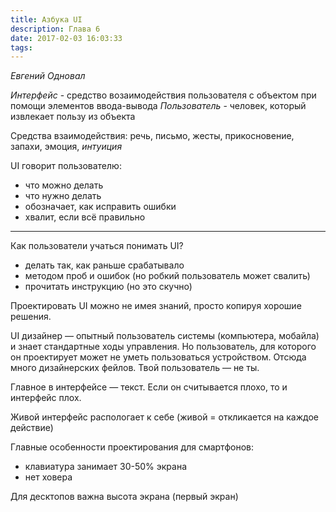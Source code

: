 ```yaml
---
title: Азбука UI
description: Глава 6
date: 2017-02-03 16:03:33
tags:
---
```


*Евгений Одновал*

*Интерфейс* - средство возаимодействия пользователя с объектом при помощи элементов ввода-вывода
*Пользователь* - человек, который извлекает пользу из объекта

Средства взаимодействия: речь, письмо, жесты, прикосновение, запахи, эмоция, *интуиция*

UI говорит пользователю:

* что можно делать
* что нужно делать
* обозначает, как исправить ошибки
* хвалит, если всё правильно

---
Как пользователи учаться понимать UI?

* делать так, как раньше срабатывало
* методом проб и ошибок (но робкий пользователь может свалить)
* прочитать инструкцию (но это скучно)

Проектировать UI можно не имея знаний, просто копируя хорошие решения.

UI дизайнер — опытный пользователь системы (компьютера, мобайла) и знает стандартные ходы управления. Но пользователь, для которого он проектирует может не уметь пользоваться устройством. Отсюда много дизайнерских фейлов. Твой пользователь — не ты.

Главное в интерфейсе — текст. Если он считывается плохо, то и интерфейс плох.

Живой интерфейс распологает к себе (живой = откликается на каждое действие)

Главные особенности проектирования для смартфонов:

* клавиатура занимает 30-50% экрана
* нет ховера

Для десктопов важна высота экрана (первый экран)
